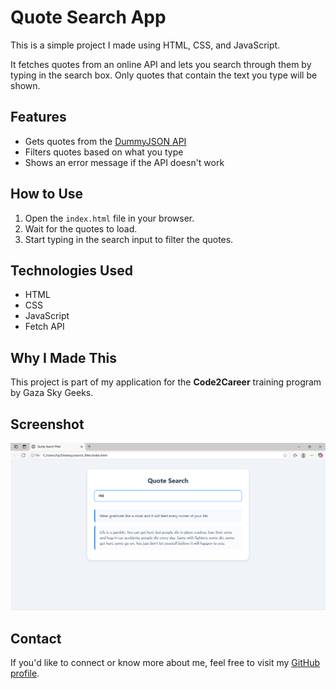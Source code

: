 # Quote Search App

This is a simple project I made using HTML, CSS, and JavaScript.

It fetches quotes from an online API and lets you search through them by typing in the search box. Only quotes that contain the text you type will be shown.

## Features

- Gets quotes from the [DummyJSON API](https://dummyjson.com/quotes)
- Filters quotes based on what you type
- Shows an error message if the API doesn't work

## How to Use

1. Open the `index.html` file in your browser.
2. Wait for the quotes to load.
3. Start typing in the search input to filter the quotes.

## Technologies Used

- HTML
- CSS
- JavaScript
- Fetch API

## Why I Made This

This project is part of my application for the **Code2Career** training program by Gaza Sky Geeks.

## Screenshot

![Screenshot](screenshot.png)

## Contact

If you'd like to connect or know more about me, feel free to visit my [GitHub profile](https://github.com/AmjadKhateeb).

